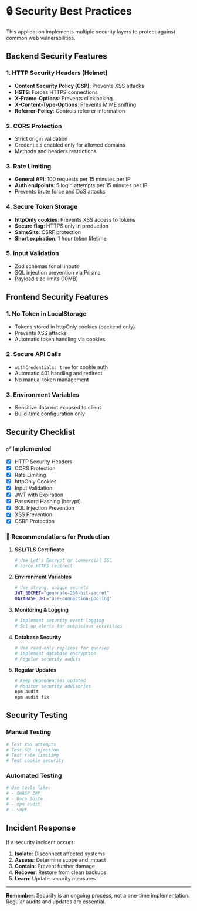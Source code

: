# 🔒 Security Best Practices

This application implements multiple security layers to protect against common web vulnerabilities.

## Backend Security Features

### 1. **HTTP Security Headers (Helmet)**

- **Content Security Policy (CSP)**: Prevents XSS attacks
- **HSTS**: Forces HTTPS connections
- **X-Frame-Options**: Prevents clickjacking
- **X-Content-Type-Options**: Prevents MIME sniffing
- **Referrer-Policy**: Controls referrer information

### 2. **CORS Protection**

- Strict origin validation
- Credentials enabled only for allowed domains
- Methods and headers restrictions

### 3. **Rate Limiting**

- **General API**: 100 requests per 15 minutes per IP
- **Auth endpoints**: 5 login attempts per 15 minutes per IP
- Prevents brute force and DoS attacks

### 4. **Secure Token Storage**

- **httpOnly cookies**: Prevents XSS access to tokens
- **Secure flag**: HTTPS only in production
- **SameSite**: CSRF protection
- **Short expiration**: 1 hour token lifetime

### 5. **Input Validation**

- Zod schemas for all inputs
- SQL injection prevention via Prisma
- Payload size limits (10MB)

## Frontend Security Features

### 1. **No Token in LocalStorage**

- Tokens stored in httpOnly cookies (backend only)
- Prevents XSS attacks
- Automatic token handling via cookies

### 2. **Secure API Calls**

- `withCredentials: true` for cookie auth
- Automatic 401 handling and redirect
- No manual token management

### 3. **Environment Variables**

- Sensitive data not exposed to client
- Build-time configuration only

## Security Checklist

### ✅ Implemented

- [x] HTTP Security Headers
- [x] CORS Protection
- [x] Rate Limiting
- [x] httpOnly Cookies
- [x] Input Validation
- [x] JWT with Expiration
- [x] Password Hashing (bcrypt)
- [x] SQL Injection Prevention
- [x] XSS Prevention
- [x] CSRF Protection

### 🔄 Recommendations for Production

1. **SSL/TLS Certificate**

   ```bash
   # Use Let's Encrypt or commercial SSL
   # Force HTTPS redirect
   ```

2. **Environment Variables**

   ```bash
   # Use strong, unique secrets
   JWT_SECRET="generate-256-bit-secret"
   DATABASE_URL="use-connection-pooling"
   ```

3. **Monitoring & Logging**

   ```bash
   # Implement security event logging
   # Set up alerts for suspicious activities
   ```

4. **Database Security**

   ```bash
   # Use read-only replicas for queries
   # Implement database encryption
   # Regular security audits
   ```

5. **Regular Updates**
   ```bash
   # Keep dependencies updated
   # Monitor security advisories
   npm audit
   npm audit fix
   ```

## Security Testing

### Manual Testing

```bash
# Test XSS attempts
# Test SQL injection
# Test rate limiting
# Test cookie security
```

### Automated Testing

```bash
# Use tools like:
# - OWASP ZAP
# - Burp Suite
# - npm audit
# - Snyk
```

## Incident Response

If a security incident occurs:

1. **Isolate**: Disconnect affected systems
2. **Assess**: Determine scope and impact
3. **Contain**: Prevent further damage
4. **Recover**: Restore from clean backups
5. **Learn**: Update security measures

---

**Remember**: Security is an ongoing process, not a one-time implementation. Regular audits and updates are essential.
